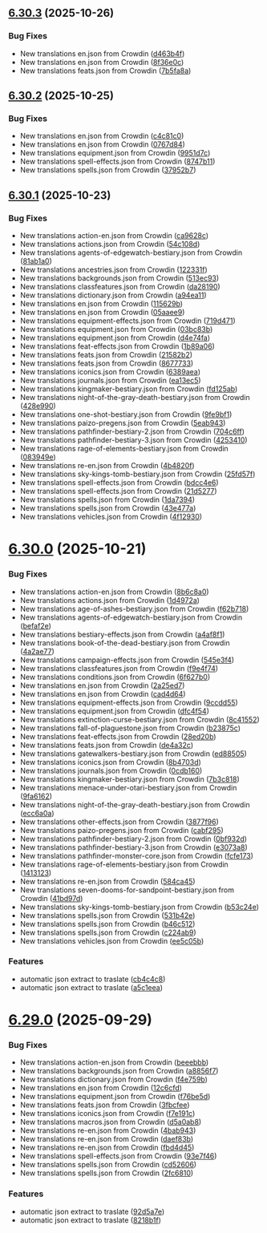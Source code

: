 ## [6.30.3](https://github.com/allnnde/pf2e-esp-translation/compare/v6.30.2...v6.30.3) (2025-10-26)


### Bug Fixes

* New translations en.json from Crowdin ([d463b4f](https://github.com/allnnde/pf2e-esp-translation/commit/d463b4f02062d88052b5f09a5073ce395aa45ec7))
* New translations en.json from Crowdin ([8f36e0c](https://github.com/allnnde/pf2e-esp-translation/commit/8f36e0c650106884cef9c3ee0f1f17a73f2cfba2))
* New translations feats.json from Crowdin ([7b5fa8a](https://github.com/allnnde/pf2e-esp-translation/commit/7b5fa8a135411d890bf8254f2188ee5435d13bfa))



## [6.30.2](https://github.com/allnnde/pf2e-esp-translation/compare/v6.30.1...v6.30.2) (2025-10-25)


### Bug Fixes

* New translations en.json from Crowdin ([c4c81c0](https://github.com/allnnde/pf2e-esp-translation/commit/c4c81c039da49ab596d4602b6564ce11f73d8d56))
* New translations en.json from Crowdin ([0767d84](https://github.com/allnnde/pf2e-esp-translation/commit/0767d84826df9463a1b43c7832c15460efb827bd))
* New translations equipment.json from Crowdin ([9951d7c](https://github.com/allnnde/pf2e-esp-translation/commit/9951d7c621bc0e157959b70dd74dd7c5f54cdb28))
* New translations spell-effects.json from Crowdin ([8747b11](https://github.com/allnnde/pf2e-esp-translation/commit/8747b117f883e99a736716304dc80e5f0b4c87ed))
* New translations spells.json from Crowdin ([37952b7](https://github.com/allnnde/pf2e-esp-translation/commit/37952b7c48eee18747153dec1c955132a88b5fcb))



## [6.30.1](https://github.com/allnnde/pf2e-esp-translation/compare/v6.30.0...v6.30.1) (2025-10-23)


### Bug Fixes

* New translations action-en.json from Crowdin ([ca9628c](https://github.com/allnnde/pf2e-esp-translation/commit/ca9628cd4470dbe6ccf0adb2429866b5626ae8f2))
* New translations actions.json from Crowdin ([54c108d](https://github.com/allnnde/pf2e-esp-translation/commit/54c108d53fec4575f0a850bc26d7659edf42e0b0))
* New translations agents-of-edgewatch-bestiary.json from Crowdin ([81ab1a0](https://github.com/allnnde/pf2e-esp-translation/commit/81ab1a0344cb0c248ec2bc559712ff8eeda4fdee))
* New translations ancestries.json from Crowdin ([122331f](https://github.com/allnnde/pf2e-esp-translation/commit/122331fcad7da3f628bc9a5e228c9fa1fa06a9ca))
* New translations backgrounds.json from Crowdin ([513ec93](https://github.com/allnnde/pf2e-esp-translation/commit/513ec9332f6fee8621a1fedf94eb5ba912dec628))
* New translations classfeatures.json from Crowdin ([da28190](https://github.com/allnnde/pf2e-esp-translation/commit/da2819086d4ff0674e01df6bea05be71814a0534))
* New translations dictionary.json from Crowdin ([a94ea11](https://github.com/allnnde/pf2e-esp-translation/commit/a94ea11f488fee7a533e6179c1446e37feb99d93))
* New translations en.json from Crowdin ([115629b](https://github.com/allnnde/pf2e-esp-translation/commit/115629b865292901630aaac4dc86ff2a910351e5))
* New translations en.json from Crowdin ([05aaee9](https://github.com/allnnde/pf2e-esp-translation/commit/05aaee9823db1c835d86e5c707a4b3a2602688a0))
* New translations equipment-effects.json from Crowdin ([719d471](https://github.com/allnnde/pf2e-esp-translation/commit/719d471fcdf33875062168aac3bfa915d8d0a108))
* New translations equipment.json from Crowdin ([03bc83b](https://github.com/allnnde/pf2e-esp-translation/commit/03bc83b0623cfa12f1c57544e1f1662328d6335e))
* New translations equipment.json from Crowdin ([d4e74fa](https://github.com/allnnde/pf2e-esp-translation/commit/d4e74fad6fe49499980546269a495b64700481ae))
* New translations feat-effects.json from Crowdin ([1b89a06](https://github.com/allnnde/pf2e-esp-translation/commit/1b89a064293fe3f92a152d47a3aa7bcaf42fbae7))
* New translations feats.json from Crowdin ([21582b2](https://github.com/allnnde/pf2e-esp-translation/commit/21582b25ee2a807d22e7fccdab028272090f09b7))
* New translations feats.json from Crowdin ([8677733](https://github.com/allnnde/pf2e-esp-translation/commit/8677733674a90704eb9d6b081b1b122651d500ff))
* New translations iconics.json from Crowdin ([6389aea](https://github.com/allnnde/pf2e-esp-translation/commit/6389aea3f337cbdabefd18a73d6b86f8b197e59e))
* New translations journals.json from Crowdin ([ea13ec5](https://github.com/allnnde/pf2e-esp-translation/commit/ea13ec5dca65fadb760da69d54716823016be77f))
* New translations kingmaker-bestiary.json from Crowdin ([fd125ab](https://github.com/allnnde/pf2e-esp-translation/commit/fd125ab3e8660db81fa39ebcdff1097c56a9d144))
* New translations night-of-the-gray-death-bestiary.json from Crowdin ([428e990](https://github.com/allnnde/pf2e-esp-translation/commit/428e99009956b40782619badefc105c065403c60))
* New translations one-shot-bestiary.json from Crowdin ([9fe9bf1](https://github.com/allnnde/pf2e-esp-translation/commit/9fe9bf1e5a7c455eb806cf4a5b895f5d5d2355e2))
* New translations paizo-pregens.json from Crowdin ([5eab943](https://github.com/allnnde/pf2e-esp-translation/commit/5eab9435695344602faf0f29a11404895dc51494))
* New translations pathfinder-bestiary-2.json from Crowdin ([704c6ff](https://github.com/allnnde/pf2e-esp-translation/commit/704c6ff8dedc9d2426119cf45f6070c9daaffa80))
* New translations pathfinder-bestiary-3.json from Crowdin ([4253410](https://github.com/allnnde/pf2e-esp-translation/commit/425341014c8a1057693e731c0cee075efc3d51ef))
* New translations rage-of-elements-bestiary.json from Crowdin ([083949e](https://github.com/allnnde/pf2e-esp-translation/commit/083949eff237d69a8c92b88af2955193372e3f95))
* New translations re-en.json from Crowdin ([4b4820f](https://github.com/allnnde/pf2e-esp-translation/commit/4b4820f4e530076e8b82a615708351300d62bb74))
* New translations sky-kings-tomb-bestiary.json from Crowdin ([25fd57f](https://github.com/allnnde/pf2e-esp-translation/commit/25fd57f93679c7c9329549c46216c94d236da46d))
* New translations spell-effects.json from Crowdin ([bdcc4e6](https://github.com/allnnde/pf2e-esp-translation/commit/bdcc4e60a828be73e05b87b3cfd99abcfec3dbc1))
* New translations spell-effects.json from Crowdin ([21d5277](https://github.com/allnnde/pf2e-esp-translation/commit/21d5277abdf6991d0a90bd1eeb729e7fbdf80d52))
* New translations spells.json from Crowdin ([1da7394](https://github.com/allnnde/pf2e-esp-translation/commit/1da7394604caed5fc66465cae3dd80eacffec197))
* New translations spells.json from Crowdin ([43e477a](https://github.com/allnnde/pf2e-esp-translation/commit/43e477a52aad37a56ad2619f1bebd11b02403086))
* New translations vehicles.json from Crowdin ([4f12930](https://github.com/allnnde/pf2e-esp-translation/commit/4f12930408b122dd51d83026c4488eeb49993638))



# [6.30.0](https://github.com/allnnde/pf2e-esp-translation/compare/v6.29.0...v6.30.0) (2025-10-21)


### Bug Fixes

* New translations action-en.json from Crowdin ([8b6c8a0](https://github.com/allnnde/pf2e-esp-translation/commit/8b6c8a07e32208f861e3899d9e2806c4e329ae9d))
* New translations actions.json from Crowdin ([1d4972a](https://github.com/allnnde/pf2e-esp-translation/commit/1d4972aa987880f59768d7aacd4c9e24506e3ac8))
* New translations age-of-ashes-bestiary.json from Crowdin ([f62b718](https://github.com/allnnde/pf2e-esp-translation/commit/f62b718d92747196b356d5d72dba8e3b9275b7ac))
* New translations agents-of-edgewatch-bestiary.json from Crowdin ([befaf2e](https://github.com/allnnde/pf2e-esp-translation/commit/befaf2e062a9b3ec3fa3c05b8196d9bdacd93b25))
* New translations bestiary-effects.json from Crowdin ([a4af8f1](https://github.com/allnnde/pf2e-esp-translation/commit/a4af8f1529f723e97b42ff3c6df124d38c01ba68))
* New translations book-of-the-dead-bestiary.json from Crowdin ([4a2ae77](https://github.com/allnnde/pf2e-esp-translation/commit/4a2ae773ee7737c231b0c6840a7b3f5a5eba1b9b))
* New translations campaign-effects.json from Crowdin ([545e3f4](https://github.com/allnnde/pf2e-esp-translation/commit/545e3f4ec32cc76aa9198ca9b837ddad07de18d1))
* New translations classfeatures.json from Crowdin ([f9e4f74](https://github.com/allnnde/pf2e-esp-translation/commit/f9e4f746af0baccafd166db2609f6bd92038072a))
* New translations conditions.json from Crowdin ([6f627b0](https://github.com/allnnde/pf2e-esp-translation/commit/6f627b06ad2cefe77d4e0966b5b27930f89703b7))
* New translations en.json from Crowdin ([2a25ed7](https://github.com/allnnde/pf2e-esp-translation/commit/2a25ed72e155feed40865cc0a9903cac8c48e2de))
* New translations en.json from Crowdin ([cad4d64](https://github.com/allnnde/pf2e-esp-translation/commit/cad4d64a73cb7a6c49ebc698a797cc86e5a94c46))
* New translations equipment-effects.json from Crowdin ([9ccdd55](https://github.com/allnnde/pf2e-esp-translation/commit/9ccdd554b5eb3b7f0d6b618d94c84bdcd15054bf))
* New translations equipment.json from Crowdin ([dfc4f54](https://github.com/allnnde/pf2e-esp-translation/commit/dfc4f5484cd784d69135acf0e84a34a419736b1e))
* New translations extinction-curse-bestiary.json from Crowdin ([8c41552](https://github.com/allnnde/pf2e-esp-translation/commit/8c41552c5f6e76c4fc7084b0b12b048b3f11b003))
* New translations fall-of-plaguestone.json from Crowdin ([b23875c](https://github.com/allnnde/pf2e-esp-translation/commit/b23875c03ae94803b21440aedfaac7900615aba8))
* New translations feat-effects.json from Crowdin ([28ed20b](https://github.com/allnnde/pf2e-esp-translation/commit/28ed20b9bc5198a2d45ae96666982c0c5be4623b))
* New translations feats.json from Crowdin ([de4a32c](https://github.com/allnnde/pf2e-esp-translation/commit/de4a32c538ac6023dd6ab9135f59539bd5db92e6))
* New translations gatewalkers-bestiary.json from Crowdin ([ed88505](https://github.com/allnnde/pf2e-esp-translation/commit/ed88505b1fa21ab2172b48ec9e43cde5f5face00))
* New translations iconics.json from Crowdin ([8b4703d](https://github.com/allnnde/pf2e-esp-translation/commit/8b4703d966afe75c15105b9b8e59af4b24b50207))
* New translations journals.json from Crowdin ([0cdb160](https://github.com/allnnde/pf2e-esp-translation/commit/0cdb1604fea1f5d8ffbcbeee58e6d041ae7e914b))
* New translations kingmaker-bestiary.json from Crowdin ([7b3c818](https://github.com/allnnde/pf2e-esp-translation/commit/7b3c818de99da4c06910e774e119c16bf0ca62b1))
* New translations menace-under-otari-bestiary.json from Crowdin ([9fa6162](https://github.com/allnnde/pf2e-esp-translation/commit/9fa616277fa7807240229d6b3fc2c5d00ae3de9b))
* New translations night-of-the-gray-death-bestiary.json from Crowdin ([ecc6a0a](https://github.com/allnnde/pf2e-esp-translation/commit/ecc6a0a9f9da419429505071ec29efb049ae0b12))
* New translations other-effects.json from Crowdin ([3877f96](https://github.com/allnnde/pf2e-esp-translation/commit/3877f96932d176a29b46fcc28e4b4ecd319b92e2))
* New translations paizo-pregens.json from Crowdin ([cabf295](https://github.com/allnnde/pf2e-esp-translation/commit/cabf2955fa9ea319e1f2d80ce0bf87c0b5624a6b))
* New translations pathfinder-bestiary-2.json from Crowdin ([0bf932d](https://github.com/allnnde/pf2e-esp-translation/commit/0bf932d8228b1efd7502fb7156352f1f87fbf4ed))
* New translations pathfinder-bestiary-3.json from Crowdin ([e3073a8](https://github.com/allnnde/pf2e-esp-translation/commit/e3073a8fcb9b0e0c0842481d21eb6a77b2bf95cc))
* New translations pathfinder-monster-core.json from Crowdin ([fcfe173](https://github.com/allnnde/pf2e-esp-translation/commit/fcfe17309664d4e5e0a02ed9c048d0e0c1e74549))
* New translations rage-of-elements-bestiary.json from Crowdin ([1413123](https://github.com/allnnde/pf2e-esp-translation/commit/14131237e49bdc65feb0c86bbaa77f38afc835d1))
* New translations re-en.json from Crowdin ([584ca45](https://github.com/allnnde/pf2e-esp-translation/commit/584ca455dbada67e4adfa5171ea6f22dbb571f7e))
* New translations seven-dooms-for-sandpoint-bestiary.json from Crowdin ([41bd97d](https://github.com/allnnde/pf2e-esp-translation/commit/41bd97d1ac422364831b5e0c9b65529d8aedb9fb))
* New translations sky-kings-tomb-bestiary.json from Crowdin ([b53c24e](https://github.com/allnnde/pf2e-esp-translation/commit/b53c24e41966e0ee30cdb956b2a8d78c1540b300))
* New translations spells.json from Crowdin ([531b42e](https://github.com/allnnde/pf2e-esp-translation/commit/531b42e49d74e052b738e3ac81e8fea63745dbbb))
* New translations spells.json from Crowdin ([b46c512](https://github.com/allnnde/pf2e-esp-translation/commit/b46c512bde6ab1ca888507dca2b7c1c90baca70d))
* New translations spells.json from Crowdin ([c224ab9](https://github.com/allnnde/pf2e-esp-translation/commit/c224ab9c3ef34a2adf9c1e8ec4dadb1fa969429c))
* New translations vehicles.json from Crowdin ([ee5c05b](https://github.com/allnnde/pf2e-esp-translation/commit/ee5c05b147f6806a2efafcd91acf8d651523fb49))


### Features

* automatic json extract to traslate ([cb4c4c8](https://github.com/allnnde/pf2e-esp-translation/commit/cb4c4c83e893a7bfa73c2c92810d7efd178b118a))
* automatic json extract to traslate ([a5c1eea](https://github.com/allnnde/pf2e-esp-translation/commit/a5c1eea8121e60562b8c774585921fb382e76399))



# [6.29.0](https://github.com/allnnde/pf2e-esp-translation/compare/v6.28.1...v6.29.0) (2025-09-29)


### Bug Fixes

* New translations action-en.json from Crowdin ([beeebbb](https://github.com/allnnde/pf2e-esp-translation/commit/beeebbb969fae0b7f1edaea4a1ed34b1c9859322))
* New translations backgrounds.json from Crowdin ([a8856f7](https://github.com/allnnde/pf2e-esp-translation/commit/a8856f78e04a3d384af950dccbc079a0412b93fc))
* New translations dictionary.json from Crowdin ([f4e759b](https://github.com/allnnde/pf2e-esp-translation/commit/f4e759bda337f630cb806099bfe51ecef8be2db2))
* New translations en.json from Crowdin ([12c6cfd](https://github.com/allnnde/pf2e-esp-translation/commit/12c6cfd22945c20e4a19084d41e0f1eb1550908e))
* New translations equipment.json from Crowdin ([f76be5d](https://github.com/allnnde/pf2e-esp-translation/commit/f76be5de0ba7df18a578db3f5dde93843dc4f4b4))
* New translations feats.json from Crowdin ([3fbcfee](https://github.com/allnnde/pf2e-esp-translation/commit/3fbcfeec22d1eee30b128c469d1329a8b4102aed))
* New translations iconics.json from Crowdin ([f7e191c](https://github.com/allnnde/pf2e-esp-translation/commit/f7e191cc30a8e89c12bc4bb71843a724a7197152))
* New translations macros.json from Crowdin ([d5a0ab8](https://github.com/allnnde/pf2e-esp-translation/commit/d5a0ab8fd2eeeca4e40bb082d3dddcb16adcb224))
* New translations re-en.json from Crowdin ([4bab943](https://github.com/allnnde/pf2e-esp-translation/commit/4bab943335e8c2cd6c611d2636e0b9eeb961d766))
* New translations re-en.json from Crowdin ([daef83b](https://github.com/allnnde/pf2e-esp-translation/commit/daef83b4bc4b018333494e5fc8de885a25934d16))
* New translations re-en.json from Crowdin ([fbd4d45](https://github.com/allnnde/pf2e-esp-translation/commit/fbd4d45427ac2e6df3354eba10c7e3b1cc91ded0))
* New translations spell-effects.json from Crowdin ([93e7f46](https://github.com/allnnde/pf2e-esp-translation/commit/93e7f4642ddb62d0a7b0aca95631e294717c80c7))
* New translations spells.json from Crowdin ([cd52606](https://github.com/allnnde/pf2e-esp-translation/commit/cd52606627ea409ac07cc926ac86c481464820b4))
* New translations spells.json from Crowdin ([2fc6810](https://github.com/allnnde/pf2e-esp-translation/commit/2fc68101732bc2ea1dd17a6895cffe4a937b4047))


### Features

* automatic json extract to traslate ([92d5a7e](https://github.com/allnnde/pf2e-esp-translation/commit/92d5a7e48331e8ee0dc3b61007a7f8c5b412a474))
* automatic json extract to traslate ([8218b1f](https://github.com/allnnde/pf2e-esp-translation/commit/8218b1fe168423f37319a67763e85b5d781036f2))



